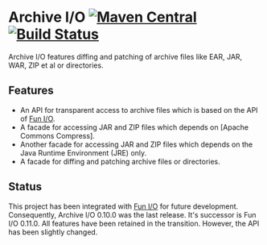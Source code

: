 # Archive I/O [![Maven Central](https://img.shields.io/maven-central/v/global.namespace.archive-io/archive-io-api.svg)](http://search.maven.org/#search%7Cga%7C1%7Cg%3A%22global.namespace.archive-io%22) [![Build Status](https://api.travis-ci.org/christian-schlichtherle/archive-io.svg)](https://travis-ci.org/christian-schlichtherle/archive-io)

Archive I/O features diffing and patching of archive files like EAR, JAR, WAR, ZIP et al or directories.

## Features

+ An API for transparent access to archive files which is based on the API of [Fun I/O].
+ A facade for accessing JAR and ZIP files which depends on [Apache Commons Compress].
+ Another facade for accessing JAR and ZIP files which depends on the Java Runtime Environment (JRE) only.
+ A facade for diffing and patching archive files or directories.

## Status

This project has been integrated with [Fun I/O] for future development. 
Consequently, Archive I/O 0.10.0 was the last release. 
It's successor is Fun I/O 0.11.0.
All features have been retained in the transition.
However, the API has been slightly changed. 

[Fun I/O]: https://github.com/christian-schlichtherle/fun-io
